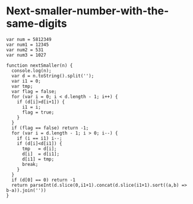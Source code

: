# Next-smaller-number-with-the-same-digits
    var num = 5812349
    var num1 = 12345
    var num2 = 531
    var num3 = 1027

    function nextSmaller(n) {
      console.log(n);
      var d = n.toString().split(''); 
      var i1 = 0;			
      var tmp;			
      var flag = false;		
      for (var i = 0; i < d.length - 1; i++) {
        if (d[i]>d[i+1]) {
          i1 = i;
          flag = true;
        }
      }
      if (flag == false) return -1;
      for (var i = d.length - 1; i > 0; i--) {
        if (i == i1) i--;
        if (d[i]<d[i1]) {
          tmp   = d[i];
          d[i]  = d[i1];
          d[i1] = tmp;
          break;
        }
      }
      if (d[0] == 0) return -1
      return parseInt(d.slice(0,i1+1).concat(d.slice(i1+1).sort((a,b) => b-a)).join(''))
    }
